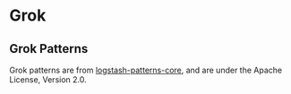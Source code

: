 # Grok

## Grok Patterns

Grok patterns are from [logstash-patterns-core](https://github.com/logstash-plugins/logstash-patterns-core), and
are under the Apache License, Version 2.0.

